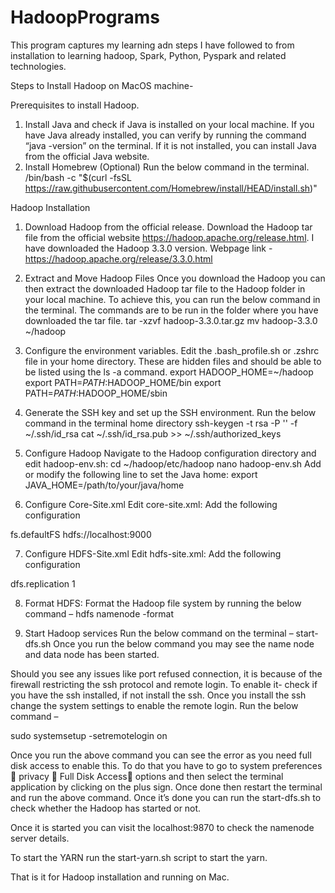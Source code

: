 # HadoopPrograms
This program captures my learning adn steps I have followed to from installation to learning hadoop, Spark, Python, Pyspark and related technologies.

Steps to Install Hadoop on MacOS machine-

Prerequisites to install Hadoop.
1.	Install Java and check if Java is installed on your local machine. 
If you have Java already installed, you can verify by running the command “java -version” on the terminal.
If it is not installed, you can install Java from the official Java website.
2.	Install Homebrew (Optional) 
Run the below command in the terminal. 
/bin/bash -c "$(curl -fsSL https://raw.githubusercontent.com/Homebrew/install/HEAD/install.sh)"

Hadoop Installation 
1.	Download Hadoop from the official release. 
Download the Hadoop tar file from the official website https://hadoop.apache.org/release.html. I have downloaded the Hadoop 3.3.0 version. 
Webpage link - https://hadoop.apache.org/release/3.3.0.html 
 
2.	Extract and Move Hadoop Files
Once you download the Hadoop you can then extract the downloaded Hadoop tar file to the Hadoop folder in your local machine. To achieve this, you can run the below command in the terminal.
The commands are to be run in the folder where you have downloaded the tar file.
tar -xzvf hadoop-3.3.0.tar.gz
mv hadoop-3.3.0 ~/hadoop 
3.	Configure the environment variables. 
Edit the .bash_profile.sh or .zshrc file in your home directory. These are hidden files and should be able to be listed using the ls -a command.
export HADOOP_HOME=~/hadoop
export PATH=$PATH:$HADOOP_HOME/bin
export PATH=$PATH:$HADOOP_HOME/sbin

4.	Generate the SSH key and set up the SSH environment. 
Run the below command in the terminal home directory
ssh-keygen -t rsa -P '' -f ~/.ssh/id_rsa
cat ~/.ssh/id_rsa.pub >> ~/.ssh/authorized_keys
5.	Configure Hadoop
Navigate to the Hadoop configuration directory and edit hadoop-env.sh:
cd ~/hadoop/etc/hadoop
nano hadoop-env.sh
Add or modify the following line to set the Java home:
export JAVA_HOME=/path/to/your/java/home

6.	Configure Core-Site.xml
Edit core-site.xml: Add the following configuration
<configuration>
    <property>
        <name>fs.defaultFS</name>
        <value>hdfs://localhost:9000</value>
    </property>
</configuration>

7.	  Configure HDFS-Site.xml
Edit hdfs-site.xml: Add the following configuration
<configuration>
    <property>
        <name>dfs.replication</name>
        <value>1</value>
    </property>
</configuration>

8.	Format HDFS:
Format the Hadoop file system  by running the below command –
hdfs namenode -format

9.	Start Hadoop services 
Run the below command on the terminal – 
start-dfs.sh
Once you run the below command you may see the name node and data node has been started.

Should you see any issues like port refused connection, it is because of the firewall restricting the ssh protocol and remote login. To enable it- check if you have the ssh installed, if not install the ssh. 
Once you install the ssh change the system settings to enable the remote login. 
Run the below command – 

sudo systemsetup -setremotelogin on

Once you run the above command you can see the error as you need full disk access to enable this. To do that you have to go to system preferences  privacy  Full Disk Access options and then select the terminal application by clicking on the plus sign.
Once done then restart the terminal and run the above command. Once it’s done you can run the start-dfs.sh to check whether the Hadoop has started or not. 

Once it is started you can visit the localhost:9870 to check the namenode server details. 

To start the YARN run the start-yarn.sh script to start the yarn.

That is it for Hadoop installation and running on Mac.



